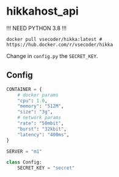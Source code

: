 # hikkahost_api

!!! NEED PYTHON 3.8 !!!

```
docker pull vsecoder/hikka:latest # https://hub.docker.com/r/vsecoder/hikka
```

Change in ```config.py``` the ```SECRET_KEY```.

## Config

```python
CONTAINER = {
    # docker params
    "cpu": 1.0,
    "memory": "512M",
    "size": "3g",
    # network params
    "rate": "50mbit",
    "burst": "32kbit",
    "latency": "400ms",
}

SERVER = "m1"

class Config:
    SECRET_KEY = "secret"
```
